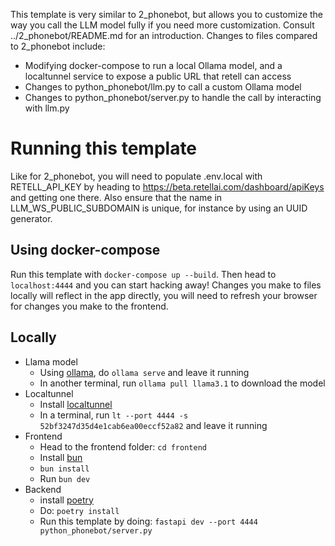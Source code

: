 This template is very similar to 2_phonebot, but allows you to customize the way you call the LLM model fully if you need more customization.
Consult ../2_phonebot/README.md for an introduction.
Changes to files compared to 2_phonebot include:

- Modifying docker-compose to run a local Ollama model, and a localtunnel service to expose a public URL that retell can access
- Changes to python_phonebot/llm.py to call a custom Ollama model
- Changes to python_phonebot/server.py to handle the call by interacting with llm.py

# Running this template

Like for 2_phonebot, you will need to populate .env.local with RETELL_API_KEY by heading to https://beta.retellai.com/dashboard/apiKeys and getting one there.
Also ensure that the name in LLM_WS_PUBLIC_SUBDOMAIN is unique, for instance by using an UUID generator.

## Using docker-compose

Run this template with `docker-compose up --build`. Then head to `localhost:4444` and you can start hacking away! Changes you make to files locally will reflect in the app directly, you will need to refresh your browser for changes you make to the frontend.

## Locally

- Llama model
  - Using [ollama](https://ollama.com/download), do `ollama serve` and leave it running
  - In another terminal, run `ollama pull llama3.1` to download the model
- Localtunnel
  - Install [localtunnel](http://localtunnel.me/)
  - In a terminal, run `lt --port 4444 -s 52bf3247d35d4e1cab6ea00eccf52a82` and leave it running
- Frontend
  - Head to the frontend folder: `cd frontend`
  - Install [bun](https://bun.sh/)
  - `bun install`
  - Run `bun dev`
- Backend
  - install [poetry](https://python-poetry.org/)
  - Do: `poetry install`
  - Run this template by doing: `fastapi dev --port 4444 python_phonebot/server.py`
